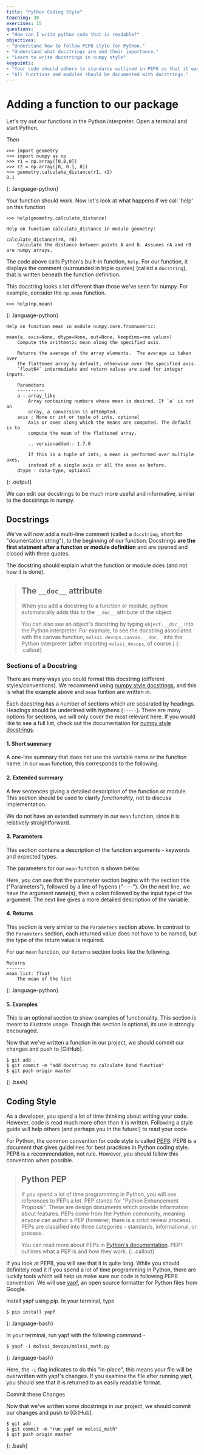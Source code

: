 ```yaml
---
title: "Python Coding Style"
teaching: 30
exercises: 15
questions:
- "How can I write python code that is readable?"
objectives:
- "Understand how to follow PEP8 style for Python."
- "Understand what docstrings are and their importance."
- "Learn to write docstrings in numpy style"
keypoints:
- "Your code should adhere to standards outlined in PEP8 so that it easily readable by others."
- "All functions and modules should be documented with docstrings."
---
```


# Adding a function to our package
Let's try out our functions in the Python interpreter. Open a terminal and start Python.

Then

~~~
>>> import geometry
>>> import numpy as np
>>> r1 = np.array([0,0,0])
>>> r2 = np.array([0, 0.1, 0])
>>> geometry.calculate_distance(r1, r2)
0.1
~~~
{: .language-python}

Your function should work. Now let's look at what happens if we call 'help' on this function

~~~
>>> help(geometry.calculate_distance)
~~~

~~~
Help on function calculate_distance in module geometry:

calculate_distance(rA, rB)
    Calculate the distance between points A and B. Assumes rA and rB are numpy arrays.
~~~

The code above calls Python's built-in function, `help`. For our function, it displays the  comment (surrounded in triple quotes) (called a `docstring`), that is written beneath the function definition.

This docstring looks a lot different than those we've seen for numpy. For example, consider the `np.mean` function.

~~~
>>> help(np.mean)
~~~
{: .language-python}

~~~
Help on function mean in module numpy.core.fromnumeric:

mean(a, axis=None, dtype=None, out=None, keepdims=<no value>)
    Compute the arithmetic mean along the specified axis.

    Returns the average of the array elements.  The average is taken over
    the flattened array by default, otherwise over the specified axis.
    `float64` intermediate and return values are used for integer inputs.

    Parameters
    ----------
    a : array_like
        Array containing numbers whose mean is desired. If `a` is not an
        array, a conversion is attempted.
    axis : None or int or tuple of ints, optional
        Axis or axes along which the means are computed. The default is to
        compute the mean of the flattened array.

        .. versionadded:: 1.7.0

        If this is a tuple of ints, a mean is performed over multiple axes,
        instead of a single axis or all the axes as before.
    dtype : data-type, optional
~~~
{: .output}

We can edit our docstrings to be much more useful and informative, similar to the docstrings in numpy.


## Docstrings
We've will now add a multi-line comment (called a `docstring`, short for "doumentation string"), to the beginning of our function. Docstrings **are the first statment after a function or module definition** and are opened and closed with three quotes.

The docstring should explain what the function or module does (and not how it is done).

> ## The `__doc__` attribute
>
> When you add a docstring to a function or module, python automatically adds this to the `__doc__` attribute of the object.
>
> You can also see an object's docstring by typing `object.__doc__` into the Python interpreter. For example, to see the docstring associated with the canvas function, `molssi_devops.canvas.__doc__` into the Python interpreter (after importing `molssi_devops`, of course.)
{: .callout}

### Sections of a Docstring
There are many ways you could format this docstring (different styles/conventions). We recommend using [numpy style docstrings], and this is what the example above and `mean` funtion are written in.

Each docstring has a number of sections which are separated by headings. Headings should be underlined with hyphens (`-----`). There are many options for sections, we will only cover the most relevant here. If you would like to see a full list, check out the documentation for [numpy style docstrings].

#### 1. Short summary
A one-line summary that does not use the variable name or the function name. In our `mean` function, this corresponds to the following.


#### 2. Extended summary
A few sentences giving a detailed description of the function or module. This section should be used to clarify *functionality*, not to discuss implementation.  

We do not have an extended summary in our `mean` function, since it is relatively straightforward.

#### 3. Parameters
This section contains a description of the function arguments - keywords and expected types.

The parameters for our `mean` function is shown below:

Here, you can see that the parameter section begins with the section title ("Parameters"), followed by a line of hypens ("----"). On the next line, we have the argument name(s), then a colon followed by the input type of the argument. The next line gives a more detailed description of the variable.

#### 4. Returns
This section is very similar to the `Parameters` section above. In contrast to the `Parameters` section, each returned value does not have to be named, but the type of the return value is required.

For our `mean` function, our `Returns` section looks like the following.

~~~
Returns
-------
mean_list: float
    The mean of the list
~~~
{: .language-python}

#### 5. Examples
This is an optional section to show examples of functionality. This section is meant to illustrate usage. Though this section is optional, its use is strongly encouraged.

Now that we've written a function in our project, we should commit our changes and push to [GitHub].

~~~
$ git add .
$ git commit -m "add docstring to calculate bond function"
$ git push origin master
~~~
{: .bash}

## Coding Style

As a developer, you spend a lot of time thinking about writing your code. However, code is read much more often than it is written. Following a style guide will help others (and perhaps you in the future!) to read your code.

 For Python, the common convention for code style is called [PEP8]. PEP8 is a document that gives guidelines for best practices in Python coding style. PEP8 is a recommendation, not rule. However, you should follow this convention when possible.

 > ## Python PEP
 >
 > If you spend a lot of time programming in Python, you will see references to PEPs a lot. PEP stands for "Python Enhancement Proposal". These are design documents which provide information about features. PEPs come from the Python community, meaning anyone can author a PEP (however, there is a strict review process). PEPs are classified into three categories - standards, informational, or process.
 >
 > You can read more about PEPs in [Python's documentation](https://www.python.org/dev/peps/pep-0001/). PEP1 outlines what a PEP is and how they work.
 {: .callout}

If you look at PEP8, you will see that it is quite long. While you should definitely read it if you spend a lot of time programming in Python, there are luckily tools which will help us make sure our code is following PEP8 convention. We will use [yapf], an open source formatter for Python files from Google.

Install yapf using pip. In your terminal, type

~~~
$ pip install yapf
~~~
{: .language-bash}

In your terminal, run yapf with the following command -

~~~
$ yapf -i molssi_devops/molssi_math.py
~~~
{: .language-bash}

Here, the `-i` flag indicates to do this "in-place", this means your file will be overwritten with yapf's changes. If you examine the file after running yapf, you should see that it is returned to an easily readable format.

Commit these Changes

Now that we've written some docstrings in our project, we should commit our changes and push to [GitHub].

~~~
$ git add .
$ git commit -m "run yapf on molssi_math"
$ git push origin master
~~~
{: .bash}

[PEP8]: https://www.python.org/dev/peps/pep-0008/
[YAPF]: https://github.com/google/yapf
[numpy style docstrings]: https://docs.scipy.org/doc/numpy/docs/howto_document.html#numpydoc-docstring-guide
